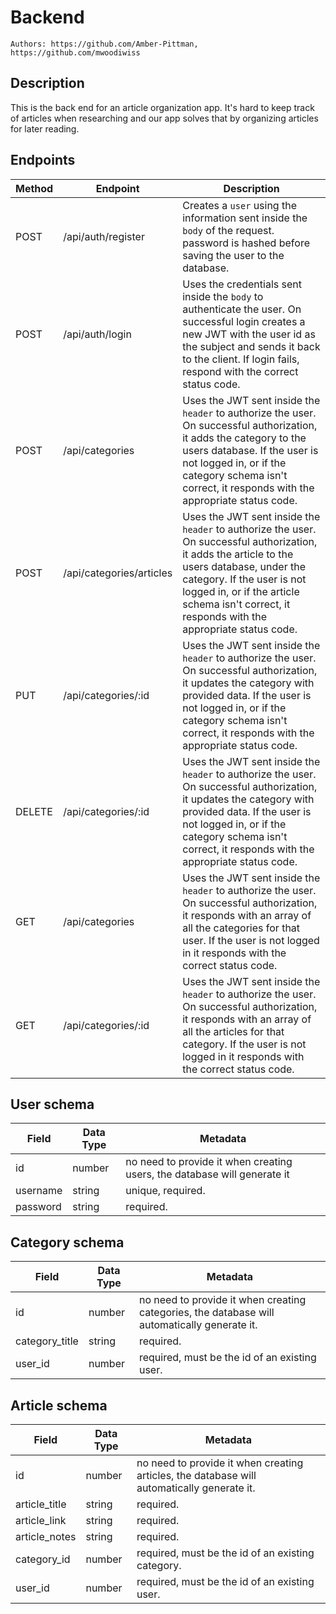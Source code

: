 # Backend
    Authors: https://github.com/Amber-Pittman, https://github.com/mwoodiwiss

## Description

This is the back end for an article organization app. It's hard to keep track of articles when researching and our app solves that by 
organizing articles for later reading.

## Endpoints

| Method | Endpoint                      | Description                                                                                  |
| ------ | ----------------------------  | -------------------------------------------------------------------------------------------- |
| POST   | /api/auth/register            | Creates a `user` using the information sent inside the `body` of the request. password is hashed before saving the user to the database.                   |
| POST   | /api/auth/login               | Uses the credentials sent inside the `body` to authenticate the user. On successful login creates a new JWT with the user id as the subject and sends it back to the client. If login fails, respond with the correct status code.                                |
| POST   | /api/categories               | Uses the JWT sent inside the `header` to authorize the user. On successful authorization, it adds the category to the users database. If the user is not logged in, or if the category schema isn't correct, it responds with the appropriate status code.             |
| POST   | /api/categories/articles      | Uses the JWT sent inside the `header` to authorize the user. On successful authorization, it adds the article to the users database, under the category. If the user is not logged in, or if the article schema isn't correct, it responds with the appropriate status code.        |
| PUT    | /api/categories/:id           | Uses the JWT sent inside the `header` to authorize the user. On successful authorization, it updates the category with provided data. If the user is not logged in, or if the category schema isn't correct, it responds with the appropriate status code.              |
| DELETE | /api/categories/:id           | Uses the JWT sent inside the `header` to authorize the user. On successful authorization, it updates the category with provided data. If the user is not logged in, or if the category schema isn't correct, it responds with the appropriate status code.              |
| GET    | /api/categories               | Uses the JWT sent inside the `header` to authorize the user. On successful authorization, it responds with an array of all the categories for that user. If the user is not logged in it responds with the correct status code.                                       | 
| GET    | /api/categories/:id           | Uses the JWT sent inside the `header` to authorize the user. On successful authorization, it responds with an array of all the articles for that category. If the user is not logged  in it responds with the correct status code.                                       |

## User schema

| Field            | Data Type | Metadata                                                                                               |
| ---------------- | --------- | ------------------------------------------------------------------------------------------------------ |
| id               | number    | no need to provide it when creating users, the database will generate it                               |
| username         | string    | unique, required.                                                                                      |
| password         | string    | required.                                                                                              |

## Category schema

| Field            | Data Type | Metadata                                                                                               |
| ---------------- | --------- | ------------------------------------------------------------------------------------------------------ |
| id               | number    | no need to provide it when creating categories, the database will automatically generate it.           |
| category_title   | string    | required.                                                                                              |
| user_id          | number    | required, must be the id of an existing user.                                                          |

## Article schema

| Field            | Data Type | Metadata                                                                                               |
| -------------    | --------- | ------------------------------------------------------------------------------------------------------ |
| id               | number    | no need to provide it when creating articles, the database will automatically generate it.             |
| article_title    | string    | required.                                                                                              |
| article_link     | string    | required.                                                                                              |
| article_notes    | string    | required.                                                                                              |
| category_id      | number    | required, must be the id of an existing category.                                                      |
| user_id          | number    | required, must be the id of an existing user.                                                          |